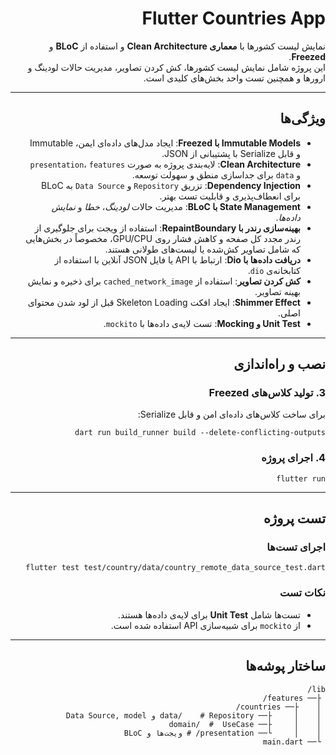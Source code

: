 <div dir="rtl">

<h1>Flutter Countries App</h1>

<p>
 نمایش لیست کشورها با <strong>معماری Clean Architecture</strong> و استفاده از <strong>BLoC</strong> و <strong>Freezed</strong>.<br>
این پروژه شامل نمایش لیست کشورها، کش کردن تصاویر، مدیریت حالات لودینگ و ارورها و همچنین تست واحد بخش‌های کلیدی است.
</p>

<hr>

<h2>ویژگی‌ها</h2>
<ul>
    <li><strong>Immutable Models با Freezed</strong>: ایجاد مدل‌های داده‌ای ایمن، Immutable و قابل Serialize با پشتیبانی از JSON.</li>
    <li><strong>Clean Architecture</strong>: لایه‌بندی پروژه به صورت <code>presentation</code>، <code>features</code> و <code>data</code> برای جداسازی منطق و سهولت توسعه.</li>
    <li><strong>Dependency Injection</strong>: تزریق <code>Repository</code> و <code>Data Source</code> به BLoC برای انعطاف‌پذیری و قابلیت تست بهتر.</li>
    <li><strong>State Management با BLoC</strong>: مدیریت حالات <em>لودینگ</em>، <em>خطا</em> و <em>نمایش داده‌ها</em>.</li>
    <li><strong>بهینه‌سازی رندر با RepaintBoundary</strong>: استفاده از ویجت برای جلوگیری از رندر مجدد کل صفحه و کاهش فشار روی GPU/CPU، مخصوصاً در بخش‌هایی که شامل تصاویر کش‌شده یا لیست‌های طولانی هستند.</li>
    <li><strong>دریافت داده‌ها با Dio</strong>: ارتباط با API یا فایل JSON آنلاین با استفاده از کتابخانه‌ی <code>dio</code>.</li>
    <li><strong>کش کردن تصاویر</strong>: استفاده از <code>cached_network_image</code> برای ذخیره و نمایش بهینه تصاویر.</li>
    <li><strong>Shimmer Effect</strong>: ایجاد افکت Skeleton Loading قبل از لود شدن محتوای اصلی.</li>
    <li><strong>Unit Test و Mocking</strong>: تست لایه‌ی داده‌ها با <code>mockito</code>.</li>
</ul>

<hr>

<h2>نصب و راه‌اندازی</h2>


<h3>3. تولید کلاس‌های Freezed</h3>
<p>برای ساخت کلاس‌های داده‌ای امن و قابل Serialize:</p>
<pre><code>dart run build_runner build --delete-conflicting-outputs
</code></pre>

<h3>4. اجرای پروژه</h3>
<pre><code>flutter run
</code></pre>

<hr>

<h2>تست پروژه</h2>

<h3>اجرای تست‌ها</h3>
<pre><code>flutter test test/country/data/country_remote_data_source_test.dart
</code></pre>

<h3>نکات تست</h3>
<ul>
  <li>تست‌ها شامل <strong>Unit Test</strong> برای لایه‌ی داده‌ها هستند.</li>
  <li>از <code>mockito</code> برای شبیه‌سازی API استفاده شده است.</li>
</ul>

<hr>

<h2>ساختار پوشه‌ها</h2>
<pre><code>lib/
 ├── features/         
 │    ├── countries/    
 │    │     ├── data/    # Repository و Data Source, model
 │    │     ├── domain/  #  UseCase 
 │    │     └── presentation/ # ویجت‌ها و BLoC
 └── main.dart          
</code></pre>

</div>

